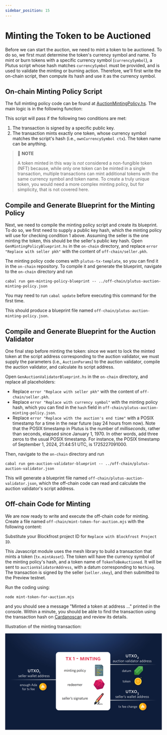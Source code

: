 ```yaml
---
sidebar_position: 15
---
```


# Minting the Token to be Auctioned

Before we can start the auction, we need to mint a token to be auctioned.
To do so, we first must determine the token's currency symbol and name.
To mint or burn tokens with a specific currency symbol (`currencySymbol`), a Plutus script whose hash matches `currencySymbol` must be provided, and is used to validate the minting or burning action.
Therefore, we'll first write the on-chain script, then compute its hash and use it as the currency symbol.

## On-chain Minting Policy Script

The full minting policy code can be found at [AuctionMintingPolicy.hs](https://github.com/IntersectMBO/plutus-tx-template/blob/main/src/AuctionMintingPolicy.hs).
The main logic is in the following function:

<LiteralInclude file="AuctionMintingPolicy.hs" language="haskell" title="AuctionMintingPolicy.hs" start="-- BLOCK1" end="-- BLOCK2" />

This script will pass if the following two conditions are met:

1. The transaction is signed by a specific public key.
2. The transaction mints exactly one token, whose currency symbol matches the script's hash (i.e., `ownCurrencySymbol ctx`).
  The token name can be anything.

> :pushpin: **NOTE**
>
> A token minted in this way is _not_ considered a non-fungible token (NFT) because, while only one token can be minted in a single transaction, multiple transactions can mint additional tokens with the same currency symbol and token name.
> To create a truly unique token, you would need a more complex minting policy, but for simplicity, that is not covered here.

## Compile and Generate Blueprint for the Minting Policy

Next, we need to compile the minting policy script and create its blueprint.
To do so, we first need to supply a public key hash, which the minting policy will use for checking condition 1 above.
Assuming the seller is the one minting the token, this should be the seller's public key hash.
Open `GenMintingPolicyBlueprint.hs` in the `on-chain` directory, and replace `error "Replace with seller pkh"` with the content of `off-chain/seller.pkh`.

The minting policy code comes with `plutus-tx-template`, so you can find it in the `on-chain` repository.
To compile it and generate the blueprint, navigate to the `on-chain` directory and run

```
cabal run gen-minting-policy-blueprint -- ../off-chain/plutus-auction-minting-policy.json
```

You may need to run `cabal update` before executing this command for the first time.

This should produce a blueprint file named `off-chain/plutus-auction-minting-policy.json`.

## Compile and Generate Blueprint for the Auction Validator

One final step before minting the token: since we want to lock the minted token at the script address corresponding to the auction validator,
we must supply the parameters (i.e., `AuctionParams`) to the auction validator, compile the auction validator, and calculate its script address.

Open `GenAuctionValidatorBlueprint.hs` in the `on-chain` directory, and replace all placeholders:
- Replace `error "Replace with seller pkh"` with the content of `off-chain/seller.pkh`.
- Replace `error "Replace with currency symbol"` with the minting policy hash, which you can find in the `hash` field in `off-chain/plutus-auction-minting-policy.json`.
- Replace `error "Replace with the auction's end time"` with a POSIX timestamp for a time in the near future (say 24 hours from now).
  Note that the POSIX timestamp in Plutus is the number of _milliseconds_, rather than seconds, elapsed since January 1, 1970.
  In other words, add three zeros to the usual POSIX timestamp.
  For instance, the POSIX timestamp of September 1, 2024, 21:44:51 UTC, is 1725227091000.

Then, navigate to the `on-chain` directory and run

```
cabal run gen-auction-validator-blueprint -- ../off-chain/plutus-auction-validator.json
```

This will generate a blueprint file named `off-chain/plutus-auction-validator.json`, which the off-chain code can read and calculate the auction validator's script address.


## Off-chain Code for Minting

We are now ready to write and execute the off-chain code for minting.
Create a file named `off-chain/mint-token-for-auction.mjs` with the following content:

<LiteralInclude file="mint-token-for-auction.mjs" language="javascript" title="mint-token-for-auction.mjs" />

Substitute your Blockfrost project ID for `Replace with Blockfrost Project ID`.

This Javascript module uses the mesh library to build a transaction that mints a token (`tx.mintAsset`).
The token will have the currency symbol of the minting policy's hash, and a token name of `TokenToBeAuctioned`.
It will be sent to `auctionValidatorAddress`, with a datum corresponding to `Nothing`.
The transaction is signed by the seller (`seller.skey`), and then submitted to the Preview testnet.

Run the coding using:

```
node mint-token-for-auction.mjs
```

and you should see a message "Minted a token at address ..." printed in the console.
Within a minute, you should be able to find the transaction using the transaction hash on [Cardanoscan](https://preview.cardanoscan.io/) and review its details.

Illustration of the minting transaction:

![Minting the token](../../../static/img/tx1.png)
